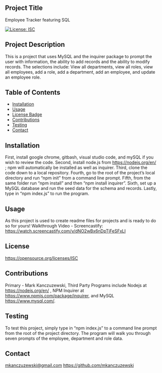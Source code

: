   ## Project Title
Employee Tracker featuring SQL

  [![License: ISC](https://img.shields.io/badge/License-ISC-blue.svg)](https://opensource.org/licenses/ISC) 

  ## Project Description
  This is a project that uses MySQL and the inquirer package to prompt the user with information, the ability to add records and the ability to modify records. The selections include: View all departments, view all roles, view all employees, add a role, add a department, add an employee, and update an employee role. 

  ## Table of Contents
  * [Installation](#installation)
  * [Usage](#usage)
  * [License Badge](#license)
  * [Contributions](#contributions)
  * [Testing](#testing)
  * [Contact](#contact)
   
  ## Installation
  First, install google chrome, gitbash, visual studio code, and mySQL if you wish to review the code. Second, install node.js from https://nodejs.org/en/ ; npm will automatically be installed as well as inquirer.  Third, clone the code down to a local repository. Fourth, go to the root of the project’s local directory and run “npm init” from a command line prompt. Fifth, from the same folder run “npm install” and then “npm install inquirer”. Sixth, set up a MySQL database and run the seed data for the schema and records. Lastly, type in “npm index.js” to run the program. 

  ## Usage
  As this project is used to create readme files for projects and is ready to do so for yours! 
  Walkthrough Video - 
  Screencastify: https://watch.screencastify.com/v/dNO2wBx6nDpTjFeSFxLI

  ## License
  https://opensource.org/licenses/ISC

  ## Contributions
  Primary - Mark Kanczuzewski, Third Party Programs include Nodejs at https://nodejs.org/en/ , NPM Inquirer at https://www.npmjs.com/package/inquirer, and MySQL https://www.mysql.com/.

  ## Testing
  To test this project, simply type in “npm index.js” to a command line prompt from the root of the project directory. The program will walk you through seven prompts of the employee, department and role data.

  ## Contact
  mkanczuzewski@gmail.com
  https://github.com/mkanczuzewski 
